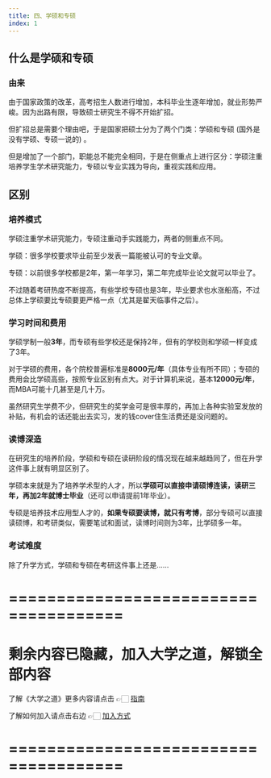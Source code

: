 ```yaml
---
title: 四、学硕和专硕
index: 1
---
```


## 什么是学硕和专硕

### 由来

由于国家政策的改革，高考招生人数进行增加，本科毕业生逐年增加，就业形势严峻。因为出路有限，导致硕士研究生不得不开始扩招。

但扩招总是需要个理由吧，于是国家把硕士分为了两个门类：学硕和专硕 (国外是没有学硕、专硕一说的) 。

但是增加了一个部门，职能总不能完全相同，于是在侧重点上进行区分：学硕注重培养学生学术研究能力，专硕以专业实践为导向，重视实践和应用。

## 区别

### 培养模式

学硕注重学术研究能力，专硕注重动手实践能力，两者的侧重点不同。

学硕：很多学校要求毕业前至少发表一篇能被认可的专业文章。

专硕：以前很多学校都是2年，第一年学习，第二年完成毕业论文就可以毕业了。

不过随着考研热度不断提高，有些学校专硕也是3年，毕业要求也水涨船高，不过总体上学硕要比专硕要更严格一点（尤其是翟天临事件之后）。

### 学习时间和费用

学硕学制一般**3年**，而专硕有些学校还是保持2年，但有的学校则和学硕一样变成了3年。

对于学硕的费用，各个院校普遍标准是**8000元/年**（具体专业有所不同）；专硕的费用会比学硕高些，按照专业区别有点大。对于计算机来说，基本**12000元/年**，而MBA可能十几甚至是几十万。

虽然研究生学费不少，但研究生的奖学金可是很丰厚的，再加上各种实验室发放的补贴，有机会的话还能出去实习，发的钱cover住生活费还是没问题的。

### 读博深造

在研究生的培养阶段，学硕和专硕在读研阶段的情况现在越来越趋同了，但在升学这件事上就有明显区别了。

学硕本来就是为了培养学术型的人才，所以**学硕可以直接申请硕博连读，读研三年，再加2年就博士毕业**（还可以申请提前1年毕业）。

专硕是培养技术应用型人才的，**如果专硕要读博，就只有考博**，部分专硕可以直接读硕博，和考研类似，需要笔试和面试，读博时间则为3年，比学硕多一年。

### 考试难度

除了升学方式，学硕和专硕在考研这件事上还是……

# ======================================

# 剩余内容已隐藏，加入大学之道，解锁全部内容

了解《大学之道》更多内容请点击 👉🏻 [指南](/pay/daxuezhidao)

了解如何加入请点击右边 👉🏻 [加入方式](/pay/jiaru)

# ======================================
